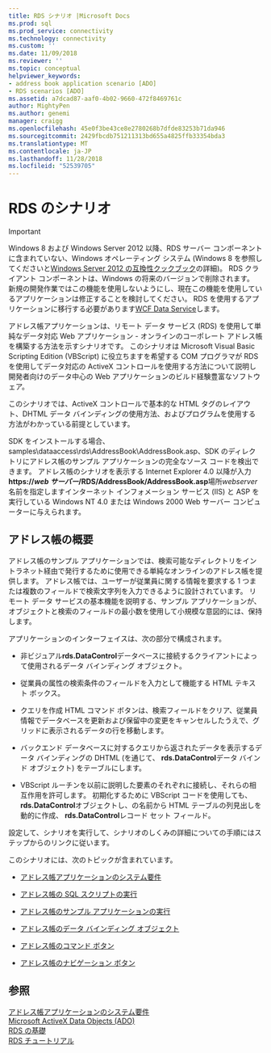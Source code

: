 ```yaml
---
title: RDS シナリオ |Microsoft Docs
ms.prod: sql
ms.prod_service: connectivity
ms.technology: connectivity
ms.custom: ''
ms.date: 11/09/2018
ms.reviewer: ''
ms.topic: conceptual
helpviewer_keywords:
- address book application scenario [ADO]
- RDS scenarios [ADO]
ms.assetid: a7dcad87-aaf0-4b02-9660-472f8469761c
author: MightyPen
ms.author: genemi
manager: craigg
ms.openlocfilehash: 45e0f3be43ce8e2780268b7dfde83253b71da946
ms.sourcegitcommit: 2429fbcdb751211313bd655a4825ffb33354bda3
ms.translationtype: MT
ms.contentlocale: ja-JP
ms.lasthandoff: 11/28/2018
ms.locfileid: "52539705"
---
```

# <a name="rds-scenario"></a>RDS のシナリオ
> [!IMPORTANT]
>  Windows 8 および Windows Server 2012 以降、RDS サーバー コンポーネントに含まれていない、Windows オペレーティング システム (Windows 8 を参照してくださいと[Windows Server 2012 の互換性クックブック](https://www.microsoft.com/download/details.aspx?id=27416)の詳細)。 RDS クライアント コンポーネントは、Windows の将来のバージョンで削除されます。 新規の開発作業ではこの機能を使用しないようにし、現在この機能を使用しているアプリケーションは修正することを検討してください。 RDS を使用するアプリケーションに移行する必要があります[WCF Data Service](https://go.microsoft.com/fwlink/?LinkId=199565)します。  
  
 アドレス帳アプリケーションは、リモート データ サービス (RDS) を使用して単純なデータ対応 Web アプリケーション - オンラインのコーポレート アドレス帳を構築する方法を示すシナリオです。 このシナリオは Microsoft Visual Basic Scripting Edition (VBScript) に役立ちますを希望する COM プログラマが RDS を使用してデータ対応の ActiveX コントロールを使用する方法について説明し開発者向けのデータ中心の Web アプリケーションのビルド経験豊富なソフトウェア。  
  
 このシナリオでは、ActiveX コントロールで基本的な HTML タグのレイアウト、DHTML データ バインディングの使用方法、およびプログラムを使用する方法がわかっている前提としています。  
  
 SDK をインストールする場合、samples\dataaccess\rds\AddressBook\AddressBook.asp、SDK のディレクトリにアドレス帳のサンプル アプリケーションの完全なソース コードを検出できます。 アドレス帳のシナリオを表示する Internet Explorer 4.0 以降が入力**https://*web サーバー*/RDS/AddressBook/AddressBook.asp**場所*webserver*名前を指定しますインターネット インフォメーション サービス (IIS) と ASP を実行している Windows NT 4.0 または Windows 2000 Web サーバー コンピューターに与えられます。  
  
## <a name="introduction-to-address-book"></a>アドレス帳の概要  
 アドレス帳のサンプル アプリケーションでは、検索可能なディレクトリをイントラネット経由で発行するために使用できる単純なオンラインのアドレス帳を提供します。 アドレス帳では、ユーザーが従業員に関する情報を要求する 1 つまたは複数のフィールドで検索文字列を入力できるように設計されています。 リモート データ サービスの基本機能を説明する、サンプル アプリケーションが、オブジェクトと検索のフィールドの最小数を使用して小規模な意図的には、保持します。  
  
 アプリケーションのインターフェイスは、次の部分で構成されます。  
  
-   非ビジュアル**rds.DataControl**データベースに接続するクライアントによって使用されるデータ バインディング オブジェクト。  
  
-   従業員の属性の検索条件のフィールドを入力として機能する HTML テキスト ボックス。  
  
-   クエリを作成 HTML コマンド ボタンは、検索フィールドをクリア、従業員情報でデータベースを更新および保留中の変更をキャンセルしたうえで、グリッドに表示されるデータの行を移動します。  
  
-   バックエンド データベースに対するクエリから返されたデータを表示するデータ バインディングの DHTML (を通じて、 **rds.DataControl**データ バインド オブジェクト) をテーブルにします。  
  
-   VBScript ルーチンを以前に説明した要素のそれぞれに接続し、それらの相互作用を許可します。 初期化するために VBScript コードを使用しても、 **rds.DataControl**オブジェクトし、の名前から HTML テーブルの列見出しを動的に作成、 **rds.DataControl**レコード セット フィールド。  
  
 設定して、シナリオを実行して、シナリオのしくみの詳細についての手順にはステップからのリンクに従います。  
  
 このシナリオには、次のトピックが含まれています。  
  
-   [アドレス帳アプリケーションのシステム要件](../../../ado/guide/remote-data-service/system-requirements-for-the-address-book-application.md)  
  
-   [アドレス帳の SQL スクリプトの実行](../../../ado/guide/remote-data-service/running-the-address-book-sql-script.md)  
  
-   [アドレス帳のサンプル アプリケーションの実行](../../../ado/guide/remote-data-service/running-the-address-book-sample-application.md)  
  
-   [アドレス帳のデータ バインディング オブジェクト](../../../ado/guide/remote-data-service/address-book-data-binding-object.md)  
  
-   [アドレス帳のコマンド ボタン](../../../ado/guide/remote-data-service/address-book-command-buttons.md)  
  
-   [アドレス帳のナビゲーション ボタン](../../../ado/guide/remote-data-service/address-book-navigation-buttons.md)  
  
## <a name="see-also"></a>参照  
 [アドレス帳アプリケーションのシステム要件](../../../ado/guide/remote-data-service/system-requirements-for-the-address-book-application.md)   
 [Microsoft ActiveX Data Objects (ADO)](../../../ado/microsoft-activex-data-objects-ado.md)   
 [RDS の基礎](../../../ado/guide/remote-data-service/rds-fundamentals.md)   
 [RDS チュートリアル](../../../ado/guide/remote-data-service/rds-tutorial.md)


